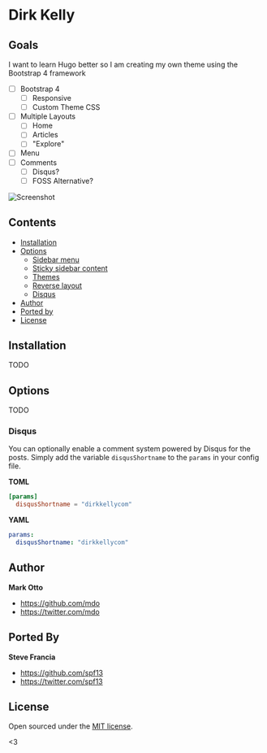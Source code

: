 # Dirk Kelly

## Goals

I want to learn Hugo better so I am creating my own theme using the Bootstrap 4 framework

- [ ] Bootstrap 4
  - [ ] Responsive
  - [ ] Custom Theme CSS
- [ ] Multiple Layouts
  - [ ] Home
  - [ ] Articles
  - [ ] "Explore"
- [ ] Menu
- [ ] Comments
  - [ ] Disqus?
  - [ ] FOSS Alternative?

![Screenshot](todo)

## Contents

- [Installation](#installation)
- [Options](#options)
  - [Sidebar menu](#sidebar-menu)
  - [Sticky sidebar content](#sticky-sidebar-content)
  - [Themes](#themes)
  - [Reverse layout](#reverse-layout)
  - [Disqus](#disqus)
- [Author](#author)
- [Ported by](#ported-by)
- [License](#license)


## Installation

TODO

## Options

TODO

### Disqus

You can optionally enable a comment system powered by Disqus for the posts. Simply add the variable `disqusShortname` to the `params` in your config file.

**TOML**
```toml
[params]
  disqusShortname = "dirkkellycom"
```

**YAML**
```yaml
params:
  disqusShortname: "dirkkellycom"
```

## Author
**Mark Otto**
- <https://github.com/mdo>
- <https://twitter.com/mdo>

## Ported By
**Steve Francia**
- <https://github.com/spf13>
- <https://twitter.com/spf13>

## License

Open sourced under the [MIT license](LICENSE.md).

<3
